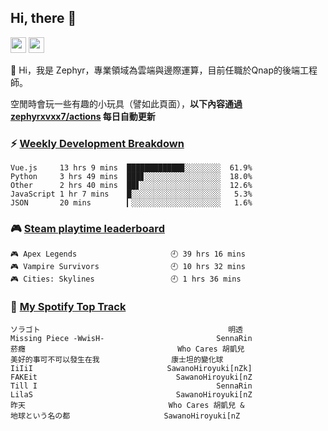 <!--
**zephyrxvxx7/zephyrxvxx7** is a ✨ _special_ ✨ repository because its `README.md` (this file) appears on your GitHub profile.

Here are some ideas to get you started:

- 🔭 I’m currently working on ...
- 🌱 I’m currently learning ...
- 👯 I’m looking to collaborate on ...
- 🤔 I’m looking for help with ...
- 💬 Ask me about ...
- 📫 How to reach me: ...
- 😄 Pronouns: ...
- ⚡ Fun fact: ...
-->

## Hi, there 👋

<a href="https://www.instagram.com/zephyrxvxx7/"><img src="https://img.shields.io/badge/instagram-3f729b?&style=for-the-badge&logo=instagram&logoColor=white" height=25></a>
<a href="https://zephyrxvxx7.me/"><img src="https://img.shields.io/badge/blog-gray?&style=for-the-badge&logo=hexo&logoColor=white" height=25></a>

👋 Hi，我是 Zephyr，專業領域為雲端與邊際運算，目前任職於Qnap的後端工程師。

空閒時會玩一些有趣的小玩具（譬如此頁面），**以下內容通過 [zephyrxvxx7/actions](https://github.com/zephyrxvxx7/zephyrxvxx7/actions) 每日自動更新**

### ⚡ [Weekly Development Breakdown](https://gist.github.com/zephyrxvxx7/ee1787313f0772b51494d051b5edde7f)

<!-- code_time start -->

```text
Vue.js     13 hrs 9 mins  ████████████▉░░░░░░░░  61.9%
Python     3 hrs 49 mins  ███▊░░░░░░░░░░░░░░░░░  18.0%
Other      2 hrs 40 mins  ██▋░░░░░░░░░░░░░░░░░░  12.6%
JavaScript 1 hr 7 mins    █░░░░░░░░░░░░░░░░░░░░   5.3%
JSON       20 mins        ▎░░░░░░░░░░░░░░░░░░░░   1.6%
```

<!-- code_time end -->

### 🎮 [Steam playtime leaderboard](https://gist.github.com/zephyrxvxx7/f77b8978877f959b69d84723c43a4a64)

<!-- steam_time start -->

```text
🎮 Apex Legends                     🕘 39 hrs 16 mins
🎮 Vampire Survivors                🕘 10 hrs 32 mins
🎮 Cities: Skylines                 🕘 1 hrs 36 mins
```

<!-- steam_time end -->

### 🎵 [My Spotify Top Track](https://gist.github.com/zephyrxvxx7/fe159fde5ec9ebea27e03dd63a71e78f)

<!-- spotify_track start -->

```text
ソラゴト                                          明透
Missing Piece -WwisH-                         SennaRin
菸癮                                  Who Cares 胡凱兒
美好的事可不可以發生在我                康士坦的變化球
IiIiI                              SawanoHiroyuki[nZk]
FAKEit                               SawanoHiroyuki[nZ
Till I                                        SennaRin
LilaS                                SawanoHiroyuki[nZ
昨天                                Who Cares 胡凱兒 &
地球という名の都                     SawanoHiroyuki[nZ
```

<!-- spotify_track end -->
